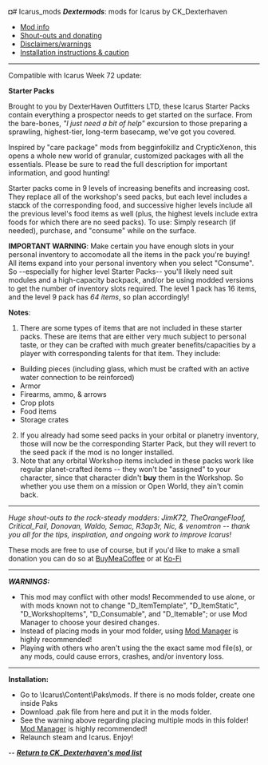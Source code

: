 ◘# Icarus_mods
*__Dextermods__*: mods for Icarus by CK_Dexterhaven

* [Mod info](#mod)
* [Shout-outs and donating](#shouts)
* [Disclaimers/warnings](#warnings)
* [Installation instructions & caution](#install)

---

Compatible with Icarus Week 72 update:

<a name="mod">__Starter Packs__</a>

Brought to you by DexterHaven Outfitters LTD, these Icarus Starter Packs contain everything a prospector needs to get started on the surface. From the bare-bones, *"I just need a bit of help"* excursion to those preparing a sprawling, highest-tier, long-term basecamp, we've got you covered.

Inspired by "care package" mods from begginfokillz and CrypticXenon, this opens a whole new world of granular, customized packages with all the essentials. Please be sure to read the full description for important information, and good hunting!
 
Starter packs come in 9 levels of increasing benefits and increasing cost. They replace all of the workshop's seed packs, but each level includes a sta◘ck of the corresponding food, and successive higher levels include all the previous level's food items as well (plus, the highest levels include extra foods for which there are no seed packs). To use: Simply research (if needed), purchase, and "consume" while on the surface.

**IMPORTANT WARNING**: Make certain you have enough slots in your personal inventory to accomodate all the items in the pack you're buying! All items expand into your personal inventory when you select "Consume". So --especially for higher level Starter Packs-- you'll likely need suit modules and a high-capacity backpack, and/or be using modded versions to get the number of inventory slots required. The level 1 pack has 16 items, and the level 9 pack has *64 items*, so plan accordingly!

**Notes**:

1. There are some types of items that are not included in these starter packs. These are items that are either very much subject to personal taste, or they can be crafted with much greater benefits/capacities by a player with corresponding talents for that item. They include:
- Building pieces (including glass, which must be crafted with an active water connection to be reinforced)
- Armor
- Firearms, ammo, & arrows
- Crop plots
- Food items
- Storage crates
2. If you already had some seed packs in your orbital or planetry inventory, those will now be the corresponding Starter Pack, but they will revert to the seed pack if the mod is no longer installed.
3. Note that any orbital Workshop items included in these packs work like regular planet-crafted items -- they won't be "assigned" to your character, since that character didn't **buy** them in the Workshop. So whether you use them on a mission or Open World, they ain't comin back.

---

<a name="shouts">*Huge shout-outs</a> to the rock-steady modders: JimK72, TheOrangeFloof, Critical_Fail, Donovan, Waldo, Semac, R3ap3r, Nic, & venomtron -- thank you all for the tips, inspiration, and ongoing work to improve Icarus!*

These mods are free to use of course, but if you'd like to make a small donation you can do so at [BuyMeaCoffee](https://www.buymeacoffee.com/ckdexterhaven) or at [Ko-Fi](https://ko-fi.com/ckdexterhaven)

---

<a name="warnings">*__WARNINGS:__*</a>

* This mod may conflict with other mods! Recommended to use alone, or with mods known not to change "D_ItemTemplate", "D_ItemStatic", "D_WorkshopItems", "D_Consumable", and "D_Itemable"; or use Mod Manager to choose your desired changes.
* Instead of placing mods in your mod folder, using [Mod Manager](https://github.com/Jimk72/Icarus_Software) is highly recommended!
* Playing with others who aren't using the the exact same mod file(s), or any mods, could cause errors, crashes, and/or inventory loss.

---

<a name="install">__Installation:__</a>

* Go to \Icarus\Content\Paks\mods. If there is no mods folder, create one inside Paks
* Download .pak file from here and put it in the mods folder.
* See the warning above regarding placing multiple mods in this folder! [Mod Manager](https://github.com/Jimk72/Icarus_Software) is highly recommended! 
* Relaunch steam and Icarus. Enjoy!


-- [*__Return to CK_Dexterhaven's mod list__*](https://github.com/ckdextergames/Icarus_mods)